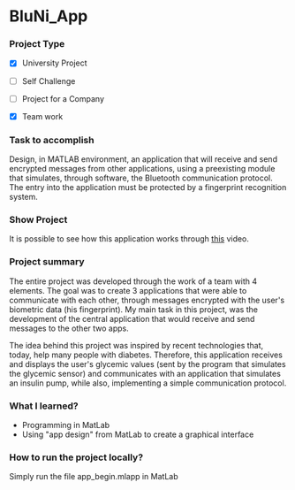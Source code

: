 # BluNi_App



### Project Type

- [x] University Project
- [ ] Self Challenge
- [ ] Project for a Company 
- [x] Team work



### Task to accomplish

Design, in MATLAB environment, an application that will receive and send encrypted messages from other applications, using a preexisting module that simulates, through software, the Bluetooth communication protocol. The entry into the application must be protected by a fingerprint recognition system.



### Show Project

It is possible to see how this application works through [this](https://youtu.be/OT-p9-9PnMw) video.



### Project summary

The entire project was developed through the work of a team with 4 elements. The goal was to create 3 applications that were able to communicate with each other, through messages encrypted with the user's biometric data (his fingerprint). My main task in this project, was the development of the central application that would receive and send messages to the other two apps.

The idea behind this project was inspired by recent technologies that, today, help many people with diabetes. Therefore, this application receives and displays the user's glycemic values (sent by the program that simulates the glycemic sensor)  and communicates with an application that simulates an insulin pump, while also, implementing a simple communication protocol.



### What I learned?

* Programming in MatLab
* Using "app design" from MatLab to create a graphical interface



### How to run the project locally?

Simply run the file app_begin.mlapp in MatLab




